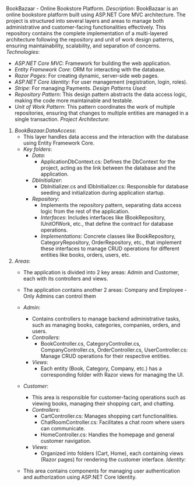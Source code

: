 BookBazaar - Online Bookstore Platform.
*Description*: BookBazaar is an online bookstore platform built using ASP.NET Core MVC architecture. The project is structured into several layers and areas to manage both administrative and customer-facing functionalities effectively. This repository contains the complete implementation of a multi-layered architecture following the repository and unit of work design patterns, ensuring maintainability, scalability, and separation of concerns.
*Technologies*:
- *ASP.NET Core MVC*: Framework for building the web application.
- *Entity Framework Core*: ORM for interacting with the database.
- *Razor Pages*: For creating dynamic, server-side web pages.
- *ASP.NET Core Identity*: For user management (registration, login, roles).
- *Stripe*: For managing Payments.
*Design Patterns Used*:
- *Repository Pattern*: This design pattern abstracts the data access logic, making the code more maintainable and testable.
- *Unit of Work Pattern*: This pattern coordinates the work of multiple repositories, ensuring that changes to multiple entities are managed in a single transaction.
*Project Architecture*:
1. *BookBazaar.DataAccess*:
   - This layer handles data access and the interaction with the database using Entity Framework Core.
   - *Key folders*:
     - *Data*: 
       - ApplicationDbContext.cs: Defines the DbContext for the project, acting as the link between the database and the application.
     - *DbInitializer*: 
       - DbInitializer.cs and IDbInitializer.cs: Responsible for database seeding and initialization during application startup.
     - *Repository*: 
       - Implements the repository pattern, separating data access logic from the rest of the application.
       - *Interfaces*: Includes interfaces like IBookRepository, IUnitOfWork, etc., that define the contract for database operations.
       - *Implementations*: Concrete classes like BookRepository, CategoryRepository, OrderRepository, etc., that implement these interfaces to manage CRUD operations for different entities like books, orders, users, etc.
2. *Areas*:
   - The application is divided into 2 key areas: Admin and Customer, each with its controllers and views.
   - The application contains another 2 areas: Company and Employee - Only Admins can control them
   
   - *Admin*:
     - Contains controllers to manage backend administrative tasks, such as managing books, categories, companies, orders, and users.
     - *Controllers*:
       - BookController.cs, CategoryController.cs, CompanyController.cs, OrderController.cs, UserController.cs: Manage CRUD operations for their respective entities.
     - *Views*: 
       - Each entity (Book, Category, Company, etc.) has a corresponding folder with Razor views for managing the UI.
   
   - *Customer*:
     - This area is responsible for customer-facing operations such as viewing books, managing their shopping cart, and chatting.
     - *Controllers*:
       - CartController.cs: Manages shopping cart functionalities.
       - ChatRoomController.cs: Facilitates a chat room where users can communicate.
       - HomeController.cs: Handles the homepage and general customer navigation.
     - *Views*:
       - Organized into folders (Cart, Home), each containing views (Razor pages) for rendering the customer interface.
*Identity*:
   - This area contains components for managing user authentication and authorization using ASP.NET Core Identity.
